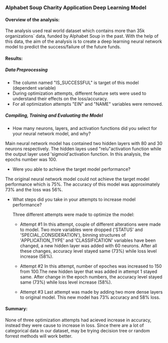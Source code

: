 ### Alphabet Soup Charity Application Deep Learning Model

#### Overview of the analysis: 

The analysis used real world dataset which contains more than 35k organizations` data, funded by Alphabet Soup in the past. With the help of this data, the aim of the analysis is to create a deep learning neural network model to predict the success/failure of the future funds.

#### Results: 

##### Data Preprocessing

* The column named "IS_SUCCESSFUL" is target of this model (dependent variable)  
* During optimization attempts, different feature sets were used to understand their effects on the loss/accuracy.
* For all optimization attempts "EIN" and "NAME" variables were removed.

##### Compiling, Training and Evaluating the Model

* How many neurons, layers, and activation functions did you select for your neural network model, and why?

Main neural network model has contained two hidden layers with 80 and 30 neurons respectively. The hidden layes used "relu"activation function while the output layer used 'sigmoid'activation function. In this analysis, the epochs number was 100. 

* Were you able to achieve the target model performance?

The original neural network model could not achieve the target model performance which is 75%. The accuracy of this model was approximately 73% and the loss was 56%.

* What steps did you take in your attempts to increase model performance?

  Three different attempts were made to optimize the model:

    * Attempt #1
      In this attempt, couple of different alterations were made to model. Two more variables were dropped ('STATUS' and 'SPECIAL_CONSIDERATION'), binning structures         of 'APPLICATION_TYPE' and 'CLASSIFICATION' variables have been changed, a new hidden layer was added with 60 neurons. After all these changes, accuracy level           stayed  same (73%) while loss level increase (58%).

    * Attempt #2
      In this attempt, number of epoches was increased to 150 from 100.The new hidden layer that was added in attempt 1 stayed same. After change in the epoch numbers,       the accuracy level stayed same (73%) while loss level increase (58%).
      
    * Attempt #3
     Last attempt was made by adding two more dense layers to original model. This new model has 73% accuracy and 58% loss. 

#### Summary: 

None of three optimization attempts had acieved increase in accuracy, instead they were cause to increase in loss. Since there are a lot of categorical data in our dataset, may be trying decision tree or random forrest methods will work better.








